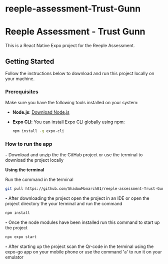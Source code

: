 ﻿# reeple-assessment-Trust-Gunn

# Reeple Assessment - Trust Gunn

This is a React Native Expo project for the Reeple Assessment.

## Getting Started

Follow the instructions below to download and run this project locally on your machine.

### Prerequisites

Make sure you have the following tools installed on your system:

- **Node.js**: [Download Node.js](https://nodejs.org/)
- **Expo CLI**: You can install Expo CLI globally using npm:

  ```bash
  npm install -g expo-cli


### How to run the app

**-** Download and unzip the the GitHub project or use the terminal to download the project locally

**Using the terminal**

Run the command in the terminal
  ```bash
git pull https://github.com/ShadowMonarch01/reeple-assessment-Trust-Gunn.git
```
**-** After downloading the project open the project in an IDE or open the project directory the your terminal and run the command

 ```bash
 npm install
```
**-** Once the node modules have been installed run this command to start up the project

```bash
npx expo start

```
**-** After starting up the project scan the Qr-code in the terminal using the expo-go app on your mobile phone or use the command 'a' to run it on your emulator 






 
